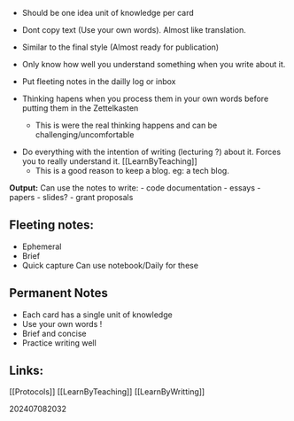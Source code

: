 
- Should be one idea unit of knowledge per card
- Dont copy text (Use your own words). Almost like translation.
- Similar to the final style (Almost ready for publication)

- Only know how well you understand something when you write about it.

- Put fleeting notes in the dailly log or inbox
- Thinking hapens when you process them in your own words before putting them in the Zettelkasten  
	- This is were the real thinking happens and can be challenging/uncomfortable

* Do everything with the intention of writing (lecturing ?) about it.  Forces you to really understand it. [[LearnByTeaching]]
	- This is a good reason to keep a blog. eg: a tech blog.

**Output:** Can use the notes to write:
	- code documentation
	- essays
	- papers
	- slides?
	- grant proposals


## Fleeting notes: 
- Ephemeral 
- Brief 
- Quick capture
Can use notebook/Daily for these


## Permanent Notes
- Each card has a single unit of knowledge
- Use your own words ! 
- Brief and concise 
- Practice writing well

## Links: 

[[Protocols]]
[[LearnByTeaching]]
[[LearnByWritting]]


202407082032
